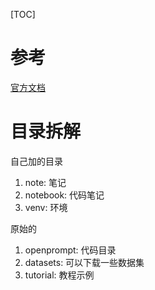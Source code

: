 [TOC]

# 参考

[官方文档](https://thunlp.github.io/OpenPrompt/notes/examples.html)

# 目录拆解

自己加的目录

1. note: 笔记
2. notebook: 代码笔记
3. venv: 环境

原始的

1. openprompt: 代码目录
2. datasets: 可以下载一些数据集
3. tutorial: 教程示例
